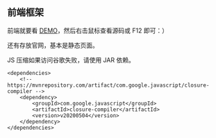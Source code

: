 

前端框架
-----------
前端就要看 [DEMO](https://framework.ajaxjs.com/framework/ui-doc/)，然后右击鼠标查看源码或 F12 即可：）

还有存放官网，基本是静态页面。

JS 压缩如果访问谷歌失败，请使用 JAR 依赖。


	<dependencies>
		<!-- https://mvnrepository.com/artifact/com.google.javascript/closure-compiler -->
		<dependency>
			<groupId>com.google.javascript</groupId>
			<artifactId>closure-compiler</artifactId>
			<version>v20200504</version>
		</dependency>
	</dependencies>
